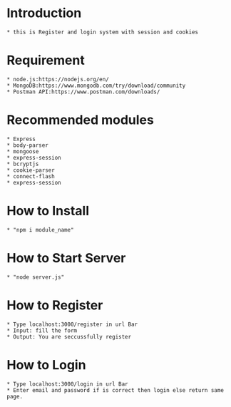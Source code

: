 # Introduction

    * this is Register and login system with session and cookies

# Requirement

    * node.js:https://nodejs.org/en/
    * MongoDB:https://www.mongodb.com/try/download/community
    * Postman API:https://www.postman.com/downloads/

# Recommended modules

    * Express
    * body-parser
    * mongoose
    * express-session
    * bcryptjs
    * cookie-parser
    * connect-flash
    * express-session

# How to Install

    * "npm i module_name"

# How to Start Server

    * "node server.js"

# How to Register

    * Type localhost:3000/register in url Bar
    * Input: fill the form
    * Output: You are seccussfully register

# How to Login

    * Type localhost:3000/login in url Bar
    * Enter email and password if is correct then login else return same page.

<!-- # How to Update

    * localhost:8080/update in url Bar

    * input: fill the given form
    * output: Updated Successfully -->

<!-- # Video Tutorial

    * How to start server
    * Testing the API using Postman -->
